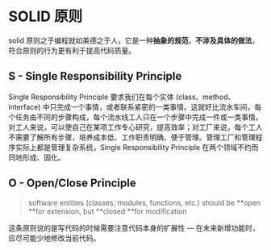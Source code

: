 # SOLID 原则

solid 原则之于编程就如美德之于人，它是一种**抽象的规范**，**不涉及具体的做法**，符合原则的行为更有利于提高代码质量。

## S - Single Responsibility Principle

Single Responsibility Principle 要求我们在每个实体 \(class、method、interface\) 中只完成一个事情，或者联系紧密的一类事情。这就好比流水车间，每个任务由不同的步骤构成，每个流水线工人只在一个步骤中完成一件或一类事情。对工人来说，可以使自己在某项工作专心研究，提高效率；对工厂来说，每个工人不需要了解所有步骤，培养成本低、工作职责明确、便于管理。管理工厂和管理程序实际上都是管理复杂系统，Single Responsibility Principle 在两个领域不约而同地形成、固化。

## O - Open/Close Principle

> software entities \(classes, modules, functions, etc.\) should be **open **for extension, but **closed **for modification

这条原则说的是写代码的时候需要注意代码本身的扩展性 — 在未来新增功能时，应尽可能少地修改当前代码。




